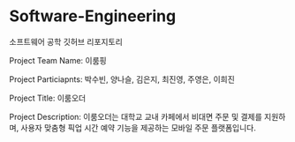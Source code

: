 # Software-Engineering
소프트웨어 공학 깃허브 리포지토리

Project Team Name: 이룸핑

Project Particiapnts: 박수빈, 양나슬, 김은지, 최진영, 주영은, 이희진

Project Title: 이룸오더

Project Description: 이룸오더는 대학교 교내 카페에서 비대면 주문 및 결제를 지원하며, 사용자 맞춤형 픽업 시간 예약 기능을 제공하는 모바일 주문 플랫폼입니다.
